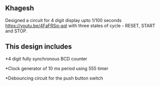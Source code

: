 ## Khagesh

Designed a circuit for 4 digit display upto 1/100 seconds https://youtu.be/4FaFRSq-aqI with three states of cycle - RESET, START and STOP.

## This design includes 

*4 digit fully synchronous BCD counter

*Clock generator of 10 ms period using 555 timer

*Debouncing circuit for the push button switch 
